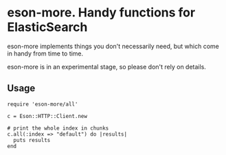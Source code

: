 # eson-more. Handy functions for ElasticSearch

eson-more implements things you don't necessarily need, but which come in handy from time to time.

eson-more is in an experimental stage, so please don't rely on details.

## Usage

    require 'eson-more/all'

    c = Eson::HTTP::Client.new

    # print the whole index in chunks
    c.all(:index => "default") do |results|
      puts results
    end